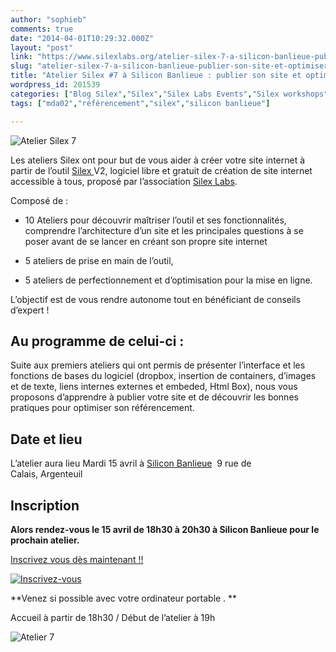 ```yaml
---
author: "sophieb"
comments: true
date: "2014-04-01T10:29:32.000Z"
layout: "post"
link: "https://www.silexlabs.org/atelier-silex-7-a-silicon-banlieue-publier-son-site-et-optimiser-le-referencement/"
slug: "atelier-silex-7-a-silicon-banlieue-publier-son-site-et-optimiser-le-referencement"
title: "Atelier Silex #7 à Silicon Banlieue : publier son site et optimiser le référencement"
wordpress_id: 201539
categories: ["Blog Silex","Silex","Silex Labs Events","Silex workshops"]
tags: ["mda02","référencement","silex","silicon banlieue"]

---
```

![Atelier Silex 7](https://www.silexlabs.org/wp-content/uploads/2014/04/SB-atelier-silex-07-bandeau-agglogo.png)

Les ateliers Silex ont pour but de vous aider à créer votre site internet à partir de l’outil [Silex ](http://www.silex.me)V2, logiciel libre et gratuit de création de site internet accessible à tous, proposé par l’association [Silex Labs](https://www.silexlabs.org/).

Composé de :




  * 10 Ateliers pour découvrir maîtriser l’outil et ses fonctionnalités, comprendre l’architecture d’un site et les principales questions à se poser avant de se lancer en créant son propre site internet


  * 5 ateliers de prise en main de l’outil,


  * 5 ateliers de perfectionnement et d’optimisation pour la mise en ligne.


L’objectif est de vous rendre autonome tout en bénéficiant de conseils d’expert !


## **Au programme de celui-ci :**


Suite aux premiers ateliers qui ont permis de présenter l’interface et les fonctions de bases du logiciel (dropbox, insertion de containers, d’images et de texte, liens internes externes et embeded, Html Box), nous vous proposons d’apprendre à publier votre site et de découvrir les bonnes pratiques pour optimiser son référencement.


## **Date et lieu**




L’atelier aura lieu Mardi 15 avril à [Silicon Banlieue](http://www.siliconbanlieue.fr/contact/)  9 rue de Calais, Argenteuil





## **Inscription**


**Alors rendez-vous le 15 avril de 18h30 à 20h30 à Silicon Banlieue pour le prochain atelier.**


[Inscrivez vous dès maintenant !!](http://www.siliconbanlieue.fr/evenements/atelier-silex-7/)




[![Inscrivez-vous](https://www.silexlabs.org/wp-content/uploads/2014/02/bouton_Inscrivez-vous_bleu-300x139.jpg)](http://www.siliconbanlieue.fr/evenements/atelier-silex-7/)


**Venez si possible avec votre ordinateur portable .
**

Accueil à partir de 18h30 / Début de l’atelier à 19h

![Atelier 7](https://www.silexlabs.org/wp-content/uploads/2014/04/SB-atelier-silex-07-carre-agglogo.png)


